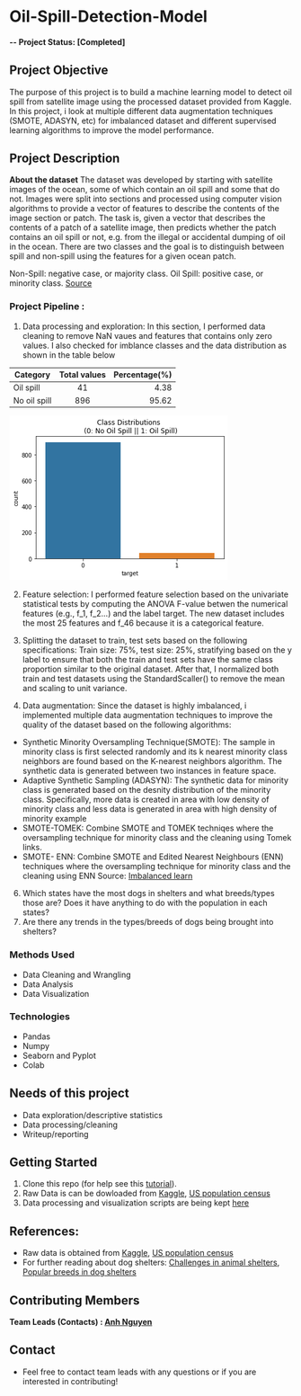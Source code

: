 # Oil-Spill-Detection-Model

#### -- Project Status: [Completed]

## Project Objective
The purpose of this project is to build a machine learning model to detect oil spill from satellite image using the processed dataset provided from Kaggle. In this project, i look at multiple different data augmentation techniques (SMOTE, ADASYN, etc) for imbalanced dataset and different supervised learning algorithms to improve the model performance. 

## Project Description
**About the dataset** The dataset was developed by starting with satellite images of the ocean, some of which contain an oil spill and some that do not. Images were split into sections and processed using computer vision algorithms to provide a vector of features to describe the contents of the image section or patch.
The task is, given a vector that describes the contents of a patch of a satellite image, then predicts whether the patch contains an oil spill or not, e.g. from the illegal or accidental dumping of oil in the ocean. There are two classes and the goal is to distinguish between spill and non-spill using the features for a given ocean patch. 

Non-Spill: negative case, or majority class.
Oil Spill: positive case, or minority class.
[Source](https://www.kaggle.com/datasets/sudhanshu2198/oil-spill-detection)

### Project Pipeline :
1. Data processing and exploration: In this section, I performed data cleaning to remove NaN vaues and features that contains only zero values. I also checked for imblance classes and the data distribution as shown in the table below

| Category       | Total values  | Percentage(%)  |
| -------------  |:-------------:| --------------:|
| Oil spill      | 41            | 4.38           |
| No oil spill   | 896           |  95.62         |

<img src="https://github.com/avtnguyen/Oil-Spill-Detection-ML-Model/blob/main/Label_distribution.png">

2. Feature selection: I performed feature selection based on the univariate statistical tests by computing the ANOVA F-value betwen the numerical features (e.g., f_1, f_2...) and the label target. The new dataset includes the most 25 features and f_46 because it is a categorical feature. 

3. Splitting the dataset to train, test sets based on the following specifications: Train size: 75%, test size: 25%, stratifying based on the y label  to ensure that both the train and test sets have the same class proportion similar to the original dataset. After that, I normalized both train and test datasets using the StandardScaller() to remove the mean and scaling to unit variance. 

4. Data augmentation: Since the dataset is highly imbalanced, i implemented multiple data augmentation techniques to improve the quality of the dataset based on the following algorithms:

* Synthetic Minority Oversampling Technique(SMOTE): The sample in minority class is first selected randomly and its k nearest minority class neighbors are found based on the K-nearest neighbors algorithm. The synthetic data is generated between two instances in feature space. 
* Adaptive Synthetic Sampling (ADASYN): The synthetic data for minority class is generated based on the desnity distribution of the minority class. Specifically, more data is created in area with low density of minority class and less data is generated in area with high density of minority example
* SMOTE-TOMEK: Combine SMOTE and TOMEK techniqes where the oversampling technique for minority class and the cleaning using Tomek links.  
* SMOTE- ENN: Combine SMOTE and Edited Nearest Neighbours (ENN) techniques where the oversampling technique for minority class and the cleaning using ENN
Source: [Imbalanced learn](https://imbalanced-learn.org/stable/references/over_sampling.html)
 
6. Which states have the most dogs in shelters and what breeds/types those are? Does it have anything to do with the population in each states?
7. Are there any trends in the types/breeds of dogs being brought into shelters?

### Methods Used
* Data Cleaning and Wrangling
* Data Analysis
* Data Visualization

### Technologies
* Pandas
* Numpy
* Seaborn and Pyplot
* Colab

## Needs of this project
- Data exploration/descriptive statistics
- Data processing/cleaning
- Writeup/reporting

## Getting Started
1. Clone this repo (for help see this [tutorial](https://help.github.com/articles/cloning-a-repository/)).
2. Raw Data is can be dowloaded from [Kaggle](https://www.kaggle.com/datasets/whenamancodes/dog-adoption), [US population census](https://www.census.gov/newsroom/press-kits/2019/national-state-estimates.html)
3. Data processing and visualization scripts are being kept [here](https://github.com/avtnguyen/Dog_Adoption_DataAnalysis/blob/main/Dog_Adoption_Data_Analysis_Project.ipynb)

## References:
* Raw data is obtained from [Kaggle](https://www.kaggle.com/datasets/whenamancodes/dog-adoption), [US population census](https://www.census.gov/newsroom/press-kits/2019/national-state-estimates.html)
* For further reading about dog shelters: [Challenges in animal shelters](https://globalnews.ca/news/8997583/canadian-animal-shelters-challenges/),
[Popular breeds in dog shelters](https://rescuedoghome.com/why-are-there-so-many-pit-bulls-and-chihuahuas-in-shelters/#Chihuahuas_in_Shelters)

## Contributing Members

**Team Leads (Contacts) : [Anh Nguyen ](https://github.com/avtnguyen)**

## Contact
* Feel free to contact team leads with any questions or if you are interested in contributing!
